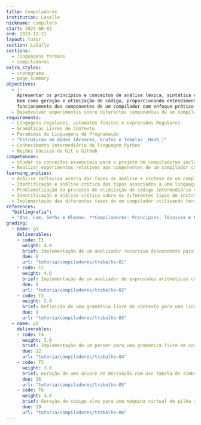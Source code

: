 ```yaml
---
title: Compiladores
institution: Lasalle
nickname: compilers
start: 2023-08-03
end: 2023-12-21
layout: tutor
section: LaSalle
sections:
  - linguagens formais
  - compiladores
extra_styles:
  - cronograma
  - page_summary
objectives:
  - |-
    Apresentar os princípios e conceitos de análise léxica, sintática e semântica,
    bem como geração e otimização de código, proporcionando entendimento sobre o
    funcionamento dos componentes de um compilador com enfoque prático
  - Desenvolver experimentos sobre diferentes componentes de um compilador.
requirements:
  - Lingugens regulares, automatos finitos e expressões Regulares
  - Gramáticas Livres de Contexto
  - Paradimas de Linguagens de Programação
  - "Estruturas de dados (Árvores, Grafos e Tebelas _Hash_)"
  - Conhecimento intermediário da linguagem Python
  - Noções básicas de Git e Github
competences:
  - studar os conceitos essenciais para o projeto de compiladores incluindo análise léxica, sintática, semântica e geração e otimização de código.
  - Realizar experimentos relativos aos componentes de um compilador com enfoque prático desenvolvido durante a disciplina com a utilização de ferramentas de geração de compiladores.
learning_unities:
  - Análise reflexiva acerca das fases de análise e síntese de um compilador.
  - Identificação e análise crítica dos tipos associados a uma linguagem bem como geração de código intermediário.
  - Problematização do processo de otimização de código intermediário comprometida com o desempenho de espaço e tempo.
  - Identificação e análise crítica sobre os diferentes tipos de instruções geradas no processo de compilação.
  - Implementação das diferentes fases de um compilador utilizando ferramentas para tal propósito de forma individual e cooperativa.
references:
  "bibliografia":
  - "Aho, Lam, Sethi e Ulmann. **Compiladores: Princípios, Técnicas e Ferramentas**. 2<sup>a</sup> ed. Pearson Addison Wesley, 2008."
grading:
  - name: g1
    deliverables:
    - code: T1
      weight: 4.0
      brief: Implementação de um analisador recursivo descendente para uma gramática de expressões aritméticas.
      due: 6
      url: "tutoria/compiladores/trabalho-01"
    - code: T2
      weight: 4.0
      brief: Implementação de um avaliador de expressões aritméticas com atribuição e acesso a variáveis.
      due: 8
      url: "tutoria/compiladores/trabalho-02"
    - code: T3
      weight: 2.0
      brief: Definição de uma gramática livre de contexto para uma linguagem procedural Turing-complete.
      due: 9
      url: "tutoria/compiladores/trabalho-03"
  - name: g2
    deliverables:
    - code: T4
      weight: 3.0
      brief: Implementação de um parser para uma gramática livre de contexto.
      due: 12
      url: "tutoria/compiladores/trabalho-04"
    - code: T5
      weight: 3.0
      brief: Geração de uma árvore de derivação com uso tabela de símbolos, para uma gramática livre de contexto.
      due: 16
      url: "tutoria/compiladores/trabalho-05"
    - code: T6
      weight: 4.0
      brief: Geração de código alvo para uma máquina virtual de pilha simplificada.
      due: 19
      url: "tutoria/compiladores/trabalho-06"
---
```

